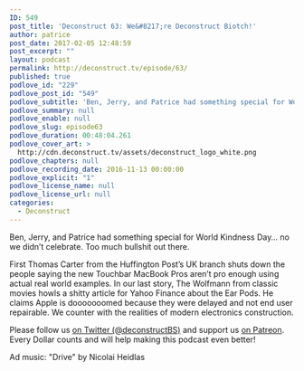 ```yaml
---
ID: 549
post_title: 'Deconstruct 63: We&#8217;re Deconstruct Biotch!'
author: patrice
post_date: 2017-02-05 12:48:59
post_excerpt: ""
layout: podcast
permalink: http://deconstruct.tv/episode/63/
published: true
podlove_id: "229"
podlove_post_id: "549"
podlove_subtitle: 'Ben, Jerry, and Patrice had something special for World Kindness Day… no we didn’t celebrate.  Too much bullshit out there.'
podlove_summary: null
podlove_enable: null
podlove_slug: episode63
podlove_duration: 00:48:04.261
podlove_cover_art: >
  http://cdn.deconstruct.tv/assets/deconstruct_logo_white.png
podlove_chapters: null
podlove_recording_date: 2016-11-13 00:00:00
podlove_explicit: "1"
podlove_license_name: null
podlove_license_url: null
categories:
  - Deconstruct
---
```

<p>Ben, Jerry, and Patrice had something special for World Kindness Day… no we didn’t celebrate.  Too much bullshit out there.</p>
<p>First Thomas Carter from the Huffington Post’s UK branch shuts down the people saying the new Touchbar MacBook Pros aren’t pro enough using actual real world examples.  In our last story, The Wolfmann from classic movies howls a shitty article for Yahoo Finance about the Ear Pods.  He claims Apple is dooooooomed because they were delayed and not end user repairable.  We counter with the realities of modern electronics construction.</p>
<p>
Please follow us <a href="http://twitter.com/deconstructBS">on Twitter (@deconstructBS)</a> and support us <a href="http://patreon.com/deconstruct">on Patreon</a>. Every Dollar counts and will help making this podcast even better!
</p>
<p>Ad music: "Drive" by Nicolai Heidlas</p>